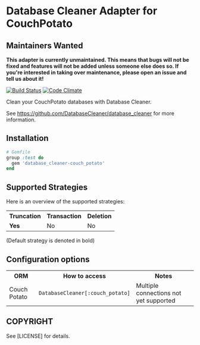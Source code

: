 # Database Cleaner Adapter for CouchPotato

## Maintainers Wanted
**This adapter is currently unmaintained. This means that bugs will not be fixed and features will not be added unless someone else does so. If you're interested in taking over maintenance, please open an issue and tell us about it!**

[![Build Status](https://travis-ci.org/DatabaseCleaner/database_cleaner-couch_potato.svg?branch=master)](https://travis-ci.org/DatabaseCleaner/database_cleaner-couch_potato)
[![Code Climate](https://codeclimate.com/github/DatabaseCleaner/database_cleaner-couch_potato/badges/gpa.svg)](https://codeclimate.com/github/DatabaseCleaner/database_cleaner-couch_potato)

Clean your CouchPotato databases with Database Cleaner.

See https://github.com/DatabaseCleaner/database_cleaner for more information.

## Installation

```ruby
# Gemfile
group :test do
  gem 'database_cleaner-couch_potato'
end
```

## Supported Strategies

Here is an overview of the supported strategies:

<table>
  <tbody>
    <tr>
      <th>Truncation</th>
      <th>Transaction</th>
      <th>Deletion</th>
    </tr>
    <tr>
      <td> <b>Yes</b></td>
      <td> No</td>
      <td> No</td>
    </tr>
  </tbody>
</table>

(Default strategy is denoted in bold)

## Configuration options

<table>
  <tbody>
    <tr>
      <th>ORM</th>
      <th>How to access</th>
      <th>Notes</th>
    </tr>
    <tr>
      <td> Couch Potato</td>
      <td> <code>DatabaseCleaner[:couch_potato]</code></td>
      <td> Multiple connections not yet supported</td>
    </tr>
  </tbody>
</table>

## COPYRIGHT

See [LICENSE] for details.
